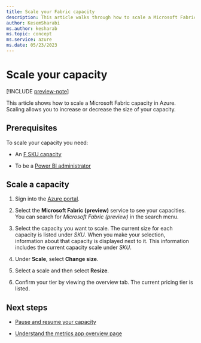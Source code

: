 ```yaml
---
title: Scale your Fabric capacity
description: This article walks through how to scale a Microsoft Fabric capacity in Azure.
author: KesemSharabi
ms.author: kesharab
ms.topic: concept
ms.service: azure
ms.date: 05/23/2023
---
```


# Scale your capacity

[!INCLUDE [preview-note](../includes/preview-note.md)]

This article shows how to scale a Microsoft Fabric capacity in Azure. Scaling allows you to increase or decrease the size of your capacity.

## Prerequisites

To scale your capacity you need:

* An [F SKU capacity](licenses-buy.md#azure-skus)

* To be a [Power BI administrator](../admin/microsoft-fabric-admin.md#power-platform-and-power-bi-admin-roles)

## Scale a capacity

1. Sign into the [Azure portal](https://portal.azure.com/).

2. Select the **Microsoft Fabric (preview)** service to see your capacities. You can search for *Microsoft Fabric (preview)* in the search menu.

3. Select the capacity you want to scale. The current size for each capacity is listed under *SKU*. When you make your selection, information about that capacity is displayed next to it. This information includes the current capacity scale  under *SKU*.

4. Under **Scale**, select **Change size**.

5. Select a scale and then select **Resize**.

6. Confirm your tier by viewing the overview tab. The current pricing tier is listed.

## Next steps

* [Pause and resume your capacity](pause-resume.md)

* [Understand the metrics app overview page](metrics-app-overview-page.md)
